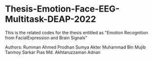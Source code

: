 # Thesis-Emotion-Face-EEG-Multitask-DEAP-2022

This is the related codes for the thesis entitled as "Emotion Recognition from FacialExpression and Brain Signals"

Authors: 
Rumman Ahmed Prodhan
Sumya Akter
Muhammad Bin Mujib
Tanmoy Sarkar Pias
Md. Akhtaruzzaman Adnan

